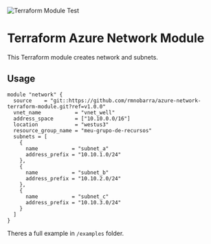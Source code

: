 ![Terraform Module Test](https://github.com/rmnobarra/azure-network-terraform-module/actions/workflows/workflow.yaml/badge.svg)

# Terraform Azure Network Module

This Terraform module creates network and subnets.

## Usage

```hcl
module "network" {
  source    = "git::https://github.com/rmnobarra/azure-network-terraform-module.git?ref=v1.0.0"
  vnet_name           = "vnet_well"
  address_space       = ["10.10.0.0/16"]
  location            = "westus3"
  resource_group_name = "meu-grupo-de-recursos"
  subnets = [
    {
      name           = "subnet_a"
      address_prefix = "10.10.1.0/24"
    },
    {
      name           = "subnet_b"
      address_prefix = "10.10.2.0/24"
    },
    {
      name           = "subnet_c"
      address_prefix = "10.10.3.0/24"
    }
  ]
}
```


Theres a full example in `/examples` folder.